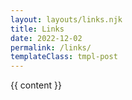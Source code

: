 ```yaml
---
layout: layouts/links.njk
title: Links
date: 2022-12-02
permalink: /links/
templateClass: tmpl-post
---
```


{{ content }}
